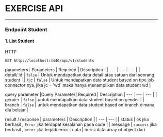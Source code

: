 # EXERCISE API
---

### Endpoint Student

#### 1. List Student

HTTP 
```
GET http://localhost:4440/api/v1/students
```

parameters 
| Parameters | Required | Description |
| --- | --- | --- |
| detail/:id | `false` | Untuk mendapatkan data detail atau satuan dari seorang student |
| /:jc | `false` | Untuk mendapatkan data student based on tipe job connector nya, jika jc = 'wd' maka hanya menampilkan data student wd |

query parameter
|Query Parameter| Required | Description 
| --- | --- | --- |
| gender | `false` | untuk mendapatkan data student based on gender | 
| branch | `false` | untuk mendapatkan data student based on branch dimana dia belajar | 

result / response 
| parameters | Description | 
| --- | --- |
| status | `OK` jika berhasil , `Error` jika terdapat kesalahan pada code | 
| message | `success` jika berhasil , `error` jika terjadi error
| data | berisi data array of object dari 

